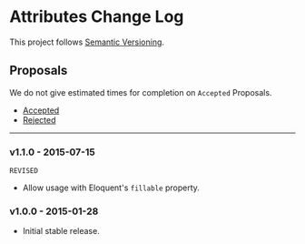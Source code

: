 # Attributes Change Log

This project follows [Semantic Versioning](CONTRIBUTING.md).

## Proposals

We do not give estimated times for completion on `Accepted` Proposals.

- [Accepted](https://github.com/cartalyst/attributes/labels/Accepted)
- [Rejected](https://github.com/cartalyst/attributes/labels/Rejected)

---

### v1.1.0 - 2015-07-15

`REVISED`

- Allow usage with Eloquent's `fillable` property.

### v1.0.0 - 2015-01-28

- Initial stable release.
